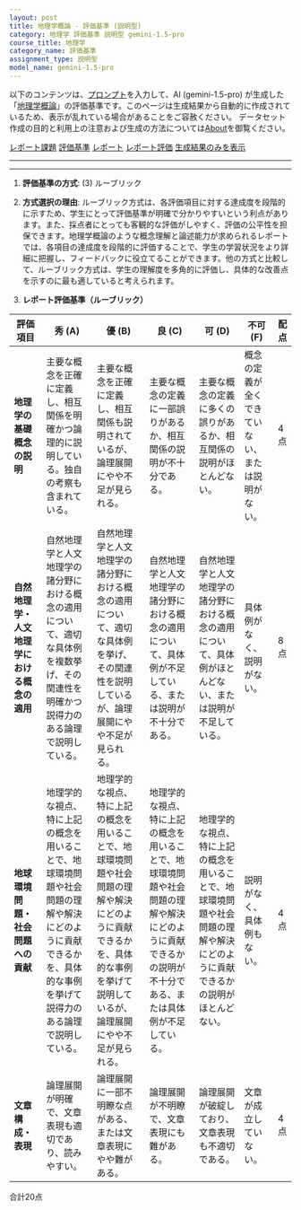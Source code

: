 ```yaml
---
layout: post
title: 地理学概論 - 評価基準 (説明型)
category: 地理学 評価基準 説明型 gemini-1.5-pro
course_title: 地理学
category_name: 評価基準
assignment_type: 説明型
model_name: gemini-1.5-pro
---
```


以下のコンテンツは、[プロンプト](http://127.0.0.1:8000/generated/地理学/gemini-1.5-pro/prompt_評価基準-説明型.md)を入力して、AI (gemini-1.5-pro) が生成した「[地理学概論](/contents/地理学/)」の評価基準です。このページは生成結果から自動的に作成されているため、表示が乱れている場合があることをご容赦ください。
データセット作成の目的と利用上の注意および生成の方法については[About](/About)を御覧ください。

[レポート課題](../レポート課題-説明型)
[評価基準](../評価基準-説明型)
[レポート](../レポート-説明型)
[レポート評価](../レポート評価-説明型)
[生成結果のみを表示](http://127.0.0.1:8000/generated/地理学/gemini-1.5-pro/評価基準-説明型.md)
  

***
***
  
1. **評価基準の方式**: (3) ルーブリック

2. **方式選択の理由**: ルーブリック方式は、各評価項目に対する達成度を段階的に示すため、学生にとって評価基準が明確で分かりやすいという利点があります。また、採点者にとっても客観的な評価がしやすく、評価の公平性を担保できます。地理学概論のような概念理解と論述能力が求められるレポートでは、各項目の達成度を段階的に評価することで、学生の学習状況をより詳細に把握し、フィードバックに役立てることができます。他の方式と比較して、ルーブリック方式は、学生の理解度を多角的に評価し、具体的な改善点を示すのに最も適していると考えられます。

3. **レポート評価基準（ルーブリック）**

| 評価項目 | 秀 (A) | 優 (B) | 良 (C) | 可 (D) | 不可 (F) | 配点 |
|---|---|---|---|---|---|---|
| **地理学の基礎概念の説明** | 主要な概念を正確に定義し、相互関係を明確かつ論理的に説明している。独自の考察も含まれている。 | 主要な概念を正確に定義し、相互関係も説明されているが、論理展開にやや不足が見られる。 | 主要な概念の定義に一部誤りがあるか、相互関係の説明が不十分である。 | 主要な概念の定義に多くの誤りがあるか、相互関係の説明がほとんどない。 | 概念の定義が全くできていない、または説明がない。 | 4点 |
| **自然地理学・人文地理学における概念の適用** | 自然地理学と人文地理学の諸分野における概念の適用について、適切な具体例を複数挙げ、その関連性を明確かつ説得力のある論理で説明している。 | 自然地理学と人文地理学の諸分野における概念の適用について、適切な具体例を挙げ、その関連性を説明しているが、論理展開にやや不足が見られる。 | 自然地理学と人文地理学の諸分野における概念の適用について、具体例が不足している、または説明が不十分である。 | 自然地理学と人文地理学の諸分野における概念の適用について、具体例がほとんどない、または説明が不足している。 | 具体例がなく、説明がない。 | 8点 |
| **地球環境問題・社会問題への貢献** | 地理学的な視点、特に上記の概念を用いることで、地球環境問題や社会問題の理解や解決にどのように貢献できるかを、具体的な事例を挙げて説得力のある論理で説明している。 | 地理学的な視点、特に上記の概念を用いることで、地球環境問題や社会問題の理解や解決にどのように貢献できるかを、具体的な事例を挙げて説明しているが、論理展開にやや不足が見られる。 | 地理学的な視点、特に上記の概念を用いることで、地球環境問題や社会問題の理解や解決にどのように貢献できるかの説明が不十分である、または具体例が不足している。 | 地理学的な視点、特に上記の概念を用いることで、地球環境問題や社会問題の理解や解決にどのように貢献できるかの説明がほとんどない。 | 説明がなく、具体例もない。 | 4点 |
| **文章構成・表現** | 論理展開が明確で、文章表現も適切であり、読みやすい。 | 論理展開に一部不明瞭な点がある、または文章表現にやや難がある。 | 論理展開が不明瞭で、文章表現にも難がある。 | 論理展開が破綻しており、文章表現も不適切である。 | 文章が成立していない。 | 4点 |


合計20点
